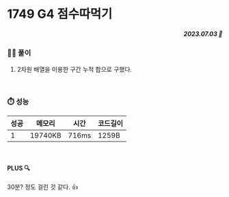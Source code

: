 # 1749 G4 점수따먹기
##### <p align="right"> 2023.07.03 📆 </p> 

 
### 👩‍🏫 풀이
1. 2차원 배열을 이용한 구간 누적 합으로 구했다.

<br>

### ⏱️ 성능
<!-- 테이블 -->
성공 |메모리 | 시간 | 코드길이
---|---|---|---|
1|19740KB|716ms|1259B

<br>

#### PLUS 🔍
30분? 정도 걸린 것 같다. 👍
